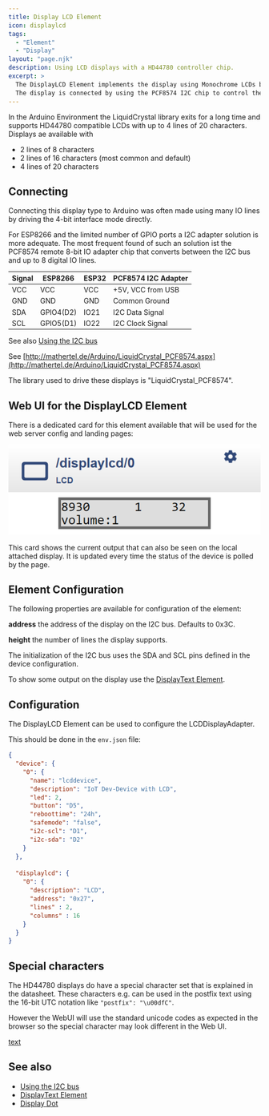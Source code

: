 ```yaml
---
title: Display LCD Element
icon: displaylcd
tags:
  - "Element"
  - "Display"
layout: "page.njk"
description: Using LCD displays with a HD44780 controller chip.
excerpt: >
  The DisplayLCD Element implements the display using Monochrome LCDs based on HD44780 chips.
  The display is connected by using the PCF8574 I2C chip to control the direct input lines of the display.
---
```


In the Arduino Environment the LiquidCrystal library exits for a long time and supports HD44780 compatible LCDs with up to 4 lines of 20 characters. Displays ae available with

* 2 lines of 8 characters
* 2 lines of 16 characters (most common and default)
* 4 lines of 20 characters

## Connecting

Connecting this display type to Arduino was often made using many IO lines by driving the 4-bit interface mode directly.

For ESP8266 and the limited number of GPIO ports a I2C adapter solution is more adequate. The most frequent found of such an solution ist the PCF8574 remote 8-bit IO adapter chip that converts between the I2C bus and up to 8 digital IO lines.

| Signal                               | ESP8266   | ESP32 | PCF8574 I2C Adapter |
| ------------------------------------ | --------- | ----- | ------------------- |
| <span class="gpio red">VCC</span>    | VCC       | VCC   | +5V, VCC from USB   |
| <span class="gpio black">GND</span>  | GND       | GND   | Common Ground       |
| <span class="gpio blue">SDA</span>   | GPIO4(D2) | IO21  | I2C Data Signal     |
| <span class="gpio yellow">SCL</span> | GPIO5(D1) | IO22  | I2C Clock Signal    |

See also [Using the I2C bus](/dev/i2c.md)

See [http://mathertel.de/Arduino/LiquidCrystal_PCF8574.aspx](http://mathertel.de/Arduino/LiquidCrystal_PCF8574.aspx)

The library used to drive these displays is "LiquidCrystal_PCF8574".

## Web UI for the DisplayLCD Element

There is a dedicated card for this element available that will be used for the web server config and landing pages:

![LCD Web UI](/elements/display/lcdui.png)

This card shows the current output that can also be seen on the local attached display. It is updated every time the status of the device is polled by the page.

## Element Configuration

<object data="/element.svg?lcd" type="image/svg+xml"></object>

The following properties are available for configuration of the element:

**address** the address of the display on the I2C bus. Defaults to 0x3C.

**height** the number of lines the display supports.

The initialization of the I2C bus uses the SDA and SCL pins defined in the device configuration.

To show some output on the display use the [DisplayText Element](/elements/display/text.md).


## Configuration

The DisplayLCD Element can be used to configure the LCDDisplayAdapter.

This should be done in the `env.json` file:

``` json
{
  "device": {
    "0": {
      "name": "lcddevice",
      "description": "IoT Dev-Device with LCD",
      "led": 2,
      "button": "D5",
      "reboottime": "24h",
      "safemode": "false",
      "i2c-scl": "D1",
      "i2c-sda": "D2"
    }
  },

  "displaylcd": {
    "0": {
      "description": "LCD",
      "address": "0x27",
      "lines" : 2,
      "columns" : 16
    }
  }
}
```

## Special characters

The HD44780 displays do have a special character set that is explained in the datasheet. These characters e.g. can be used in the
postfix text using the 16-bit UTC notation like `"postfix": "\u00dfC"`.

However the WebUI will use the standard unicode codes as expected in the browser so the special character may look different in the Web UI.

[text](https://www.martyncurrey.com/arduino-with-hd44780-based-lcds/)

## See also

* [Using the I2C bus](/dev/i2c.md)
* [DisplayText Element](/elements/display/text.md)
* [Display Dot](/elements/display/dot.md)
